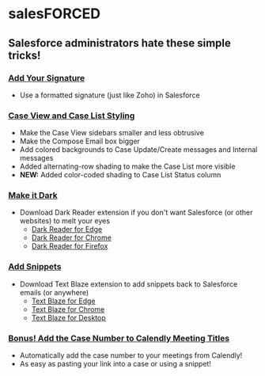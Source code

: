 # salesFORCED
## Salesforce administrators hate these simple tricks!

### [Add Your Signature](signatures)
- Use a formatted signature (just like Zoho) in Salesforce
### [Case View and Case List Styling](stylus)
- Make the Case View sidebars smaller and less obtrusive  
- Make the Compose Email box bigger
- Add colored backgrounds to Case Update/Create messages and Internal messages
- Added alternating-row shading to make the Case List more visible
- **NEW:** Added color-coded shading to Case List Status column
### [Make it Dark](https://darkreader.org)
- Download Dark Reader extension if you don't want Salesforce (or other websites) to melt your eyes
  - [Dark Reader for Edge](https://microsoftedge.microsoft.com/addons/detail/dark-reader/ifoakfbpdcdoeenechcleahebpibofpc)
  - [Dark Reader for Chrome](https://chromewebstore.google.com/detail/dark-reader/eimadpbcbfnmbkopoojfekhnkhdbieeh?hl=en-US)
  - [Dark Reader for Firefox](https://addons.mozilla.org/en-US/firefox/addon/darkreader/)
### [Add Snippets](https://blaze.today)
- Download Text Blaze extension to add snippets back to Salesforce emails (or anywhere)
  - [Text Blaze for Edge](https://microsoftedge.microsoft.com/addons/detail/text-blaze-templates-and/fephhmmlanlhoiaphlodlhbmbnkmkckn)
  - [Text Blaze for Chrome](https://chromewebstore.google.com/detail/text-blaze-templates-and/idgadaccgipmpannjkmfddolnnhmeklj?hl=en-US)
  - [Text Blaze for Desktop](https://apps.microsoft.com/detail/9pl9khlvrqqx)
### [Bonus! Add the Case Number to Calendly Meeting Titles](calendly/README.md)
  - Automatically add the case number to your meetings from Calendly!
  - As easy as pasting your link into a case or using a snippet!
